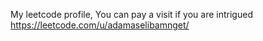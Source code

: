 My leetcode profile,
You can pay a visit if you are intrigued
https://leetcode.com/u/adamaselibamnget/
